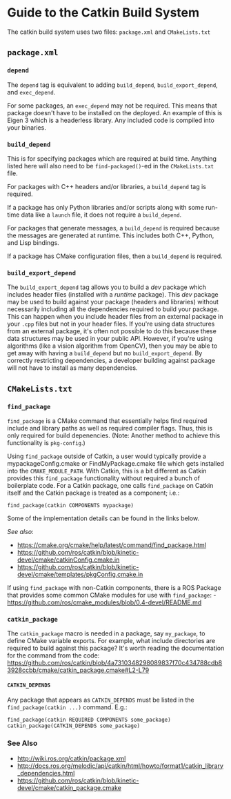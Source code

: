 # Guide to the Catkin Build System

The catkin build system uses two files: `package.xml` and `CMakeLists.txt`

## `package.xml`

### `depend`
The `depend` tag is equivalent to adding `build_depend`, `build_export_depend`, and `exec_depend`.

For some packages, an `exec_depend` may not be required.
This means that package doesn't have to be installed on the deployed. An example of this is Eigen 3 which is a headerless library.
Any included code is compiled into your binaries.

### `build_depend`

This is for specifying packages which are required at build time.
Anything listed here will also need to be `find-packaged()`-ed in the `CMakeLists.txt` file.

For packages with C++ headers and/or libraries, a `build_depend` tag is required.

If a package has only Python libraries and/or scripts along with some run-time data like a `launch` file, it does not require a `build_depend`.

For packages that generate messages, a `build_depend` is required because the messages are generated at runtime.
This includes both C++, Python, and Lisp bindings.

If a package has CMake configuration files, then a `build_depend` is required.

### `build_export_depend`
The `build_export_depend` tag allows you to build a _dev_ package which includes header files (installed with a _runtime_ package).
This _dev_ package may be used to build against your package (headers and libraries) without necessarily including all the dependencies required to build your package.
This can happen when you include header files from an external package in your `.cpp` files but not in your header files.
If you're using data structures from an external package, it's often not possible to do this because these data structures may be used in your public API.
However, if you're using algorithms (like a vision algorithm from OpenCV), then you may be able to get away with having a `build_depend` but no `build_export_depend`.
By correctly restricting dependencies, a developer building against package will not have to install as many dependencies.

## `CMakeLists.txt`

### `find_package`
`find_package` is a CMake command that essentially helps find required include and library paths as well as required compiler flags.
Thus, this is only required for build depenencies.
(Note: Another method to achieve this functionality is `pkg-config`.)

Using `find_package` outside of Catkin, a user would typically provide a mypackageConfig.cmake or FindMyPackage.cmake file which gets installed into the `CMAKE_MODULE_PATH`.
With Catkin, this is a bit different as Catkin provides this `find_package` functionality without required a bunch of boilerplate code.
For a Catkin package, one calls `find_package` on Catkin itself and the Catkin package is treated as a component; i.e.:
```
find_package(catkin COMPONENTS mypackage)
```
Some of the implementation details can be found in the links below.

*See also*:
- https://cmake.org/cmake/help/latest/command/find_package.html
- https://github.com/ros/catkin/blob/kinetic-devel/cmake/catkinConfig.cmake.in
- https://github.com/ros/catkin/blob/kinetic-devel/cmake/templates/pkgConfig.cmake.in

If using `find_package` with non-Catkin components, there is a ROS Package that provides some common CMake modules for use with `find_package`:
-https://github.com/ros/cmake_modules/blob/0.4-devel/README.md

### `catkin_package`
The `catkin_package` macro is needed in a package, say `my_package`, to define CMake variable exports.
For example, what include directories are required to build against this package?
It's worth reading the documentation for the command from the code:
https://github.com/ros/catkin/blob/4a7310348298089837f70c434788cdb83928ccbb/cmake/catkin_package.cmake#L2-L79


#### `CATKIN_DEPENDS`
Any package that appears as `CATKIN_DEPENDS` must be listed in the `find_package(catkin ...)` command.
E.g.:
```
find_package(catkin REQUIRED COMPONENTS some_package)
catkin_package(CATKIN_DEPENDS some_package)
```


### See Also
- http://wiki.ros.org/catkin/package.xml
- http://docs.ros.org/melodic/api/catkin/html/howto/format1/catkin_library_dependencies.html
- https://github.com/ros/catkin/blob/kinetic-devel/cmake/catkin_package.cmake
